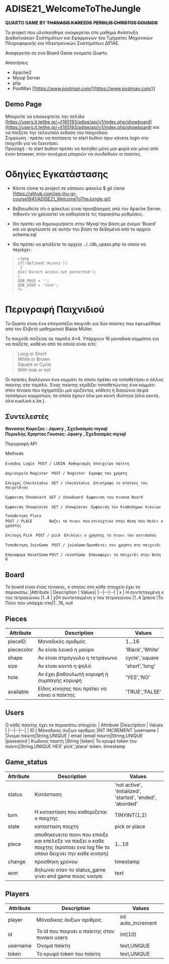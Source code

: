 
# ADISE21_WelcomeToTheJungle

 **QUARTO GAME BY**
  **~~THANASIS KAREZOS~~**
  **~~PERIKLIS CHRISTOS GOUSIOS~~**

Το project που υλοποιηθηκε αναφερεται στο μαθημα Ανάπτυξη Διαδικτυακών Συστημάτων και Εφαρμογών του Τμήματος Μηχανικών Πληροφορικής και Ηλεκτρονικών Συστημάτων ΔΙΠΑΕ.

Αναφερεται σε ενα Board Game ονοματο Quarto.

Απαιτήσεις

 - Apache2 
 - Mysql Server 
 - php 
 - PostMan   [[https://www.postman.com/](https://www.postman.com/)]

## Demo Page
Μπορείτε να επισκεφτείτε την σελίδα [https://users.it.teithe.gr/~it185193/adise/api/v1/index.php/showboard](https://users.it.teithe.gr/~it185193/adise/api/v1/index.php/showboard) και να παίξετε την τελευταία έκδοση του παιχνιδιού.  
Σημείωση : πρέπει να πατήσετε το start button πριν κάνετε login στο παιχνίδι για να ξεκινήσει.  
Προσοχή : το start button πρέπει να πατηθεί μόνο μια φορά και μόνο από έναν browser, στην συνέχεια μπορούν να συνδεθούν οι παίκτες.


# **Οδηγίες Εγκατάστασης**

 - Κάντε clone το project σε κάποιον φάκελο $ git clone 
   [https://github.com/iee-ihu-gr-course1941/ADISE21_WelcomeToTheJungle.git]

 - Βεβαιωθείτε ότι ο φάκελος είναι προσβάσιμος από τον Apache Server.
   πιθανόν να χρειαστεί να καθορίσετε τις παρακάτω ρυθμίσεις.


 - Θα πρέπει να δημιουργήσετε στην Mysql την βάση με όνομα 'Board' και να
   φορτώσετε σε αυτήν την βάση τα δεδομένα από το αρχείο schema.sql
   
  

 - Θα πρέπει να φτιάξετε το αρχείο ../../db_upass.php το οποίο να   
   περιέχει:

    

>     <?php
>     if(!defined('Access'))
>      {
>     die('Direct access not permitted');
>     }
>     $DB_PASS = '';
>     $DB_USER = 'root';
>     ?>


# **Περιγραφή Παιχνιδιού**

Το Quarto είναι ένα επιτραπέζιο παιχνίδι για δύο παίκτες που εφευρέθηκε από τον Ελβετό μαθηματικό Blaise Müller.

Το παιχνίδι παίζεται σε ταμπλό 4×4. Υπάρχουν 16 μοναδικά κομμάτια για να παίξετε, καθένα από τα οποία είναι είτε:

> Long or Short  
> White or Brown  
> Square or Cycle  
> With leak or not

Οι παίκτες διαλέγουν ένα κομμάτι το οποίο πρέπει να τοποθετήσει ο άλλος παίκτης στο ταμπλό. Ένας παίκτης κερδίζει τοποθετώντας ένα κομμάτι στον πίνακα που σχηματίζει μια οριζόντια, κάθετη ή διαγώνια σειρά τεσσάρων κομματιών, τα οποία έχουν όλα μια κοινή ιδιότητα (όλα κοντά, όλα κυκλικά κ.λπ.).

## **Συντελεστές**

 **θανασης Καρεζος : Jquery , Σχεδιασμός mysql  
Περικλης Χρηστος Γουσιος: Jquery , Σχεδιασμός mysql**

Περιγραφή API

Methods


`Εισοδος Login `
`POST / LOGIN `
`Καθορισμός στοιχείων παίκτη`

`Δημιουργία Register `
`POST / Register `
`Εγραφη του χρηστη`

`Ελεγχος Checkstatus `
`GET / checkstatus `
`Επιστροφη το στατους του παιχνιδιου`

`Εμφανιση Showboard `
`GET / showboard `
`Εμφανιση του πινακα Board`

`Εμφανιση Showpieces `
`GET / showpieces `
`Εμφανιση τον διαθεσημων πιονιων`

`Τοποθετηση Place  `		
`POST / PLACE  		`
`Βαζει το πιονι που`
`επιλεχτικε στην θεση που θελει ο χρηστης`

`Επιλογη Pick `
`POST / pick `
`Επιλεγει ο χρηστης το πιονι του αντιπαλου`

`Τοποθετηση JoinGame `
`POST / joinGame`
`Προσθετει τον χρηστη στο παιχνιδι`

`Επαναφορα ResetGame` 
`POST / resetGame `
`Επαναφερει το παιχνιδι στην θεση 0`

## **Board** 
Το board είναι ένας πίνακας, ο οποίος στο κάθε στοιχείο έχει τα παρακάτω:
|Attribute | Description | Values|
|--|--|--|
| x | H συντεταγμένη x του τετραγώνου |1..4 
| y|H συντεταγμένη y του τετραγώνου |1..4
|piece |To Πιόνι που υπάρχει στο|1...16, null

## **Pieces**
| Attribute | Description |Values |
|--|--|--|
|pieceID |   Μοναδικός αριθμός| 1...16
|piececolor | Άν είναι λευκό η μαύρο | 'Black','White'
|shape|Αν είναι στρόγγυλο η τετράγωνο |cycle','square
|size|Αν είναι κοντό η ψηλό |'short','long' 
|hole|Αν έχει βαθουλωτή κορυφή ή συμπαγής κορυφή| 'YES','NO'
|available|Είδος κίνησης που πρέπει να κάνει ο παίκτης|'TRUE','FALSE'

## **Users** 
O κάθε παίκτης έχει τα παρακάτω στοιχεία:
| Attribute  |Description   |	Values  |
|--|--|--|
| ID  | Μόναδικος άυξων αριθμος |ΙΝΤ INCREMENT
|username |  Όνομα παίκτη|String,UNIQUE
|  email |email παικτη|String,UNIQUE
|password | Κωδικος παικτη |String
|token| To κρυφό token του παίκτη|String,UNIQUE
 HEX' pick','place' token. timestamp

## **Game_status**
| Attribute  | Description  |Values |
|--|--|--|
| status  | Κατάσταση  |'not active', 'initialized', 'started', 'ended', 'aborded'|
|turn |  Η κατασταση που καθοριζεται ο παιχτης |TINYINT(1,2) 
|state |κατασταση παιχτη| pick or place 
|piece |αποθηκευειτο πιονι που επαιξε και επελεξε να παιξει ο καθε παιχτης (κραταει ενα log file το οποιο δειχνει την καθε κινηση)  |1...16
|change |προσθηκη χρονου |timestamp
|won |δηλωνει οταν το status_game γινει end game ποιος νικησε|text


## Players
| Attribute  | Description  |Values |
|--|--|--|
|player|Μόναδικος άυξων αριθμος|int auto_increment
|id|Το id που παιρνει ο παίκτης στον πινακα users|int(10)
|username|Όνομα παίκτη|text,UNIQUE
|token|To κρυφό token του παίκτη|text,UNIQUE
